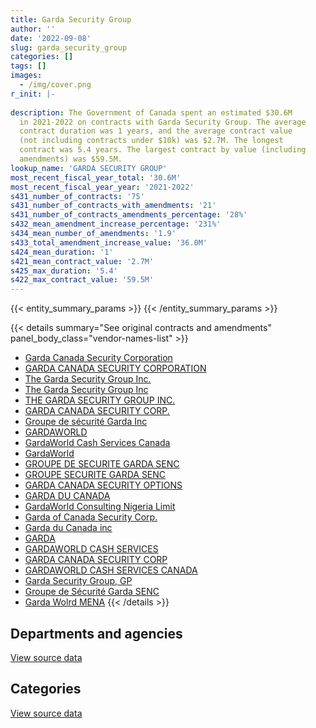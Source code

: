 ```yaml
---
title: Garda Security Group
author: ''
date: '2022-09-08'
slug: garda_security_group
categories: []
tags: []
images:
  - /img/cover.png
r_init: |-
  
description: The Government of Canada spent an estimated $30.6M
  in 2021-2022 on contracts with Garda Security Group. The average
  contract duration was 1 years, and the average contract value
  (not including contracts under $10k) was $2.7M. The longest
  contract was 5.4 years. The largest contract by value (including
  amendments) was $59.5M.
lookup_name: 'GARDA SECURITY GROUP'
most_recent_fiscal_year_total: '30.6M'
most_recent_fiscal_year_year: '2021-2022'
s431_number_of_contracts: '75'
s431_number_of_contracts_with_amendments: '21'
s431_number_of_contracts_amendments_percentage: '28%'
s432_mean_amendment_increase_percentage: '231%'
s434_mean_number_of_amendments: '1.9'
s433_total_amendment_increase_value: '36.0M'
s424_mean_duration: '1'
s421_mean_contract_value: '2.7M'
s425_max_duration: '5.4'
s422_max_contract_value: '59.5M'
---
```


<script src="/rmarkdown-libs/htmlwidgets/htmlwidgets.js"></script>
<link href="/rmarkdown-libs/datatables-css/datatables-crosstalk.css" rel="stylesheet" />
<script src="/rmarkdown-libs/datatables-binding/datatables.js"></script>
<script src="/rmarkdown-libs/jquery/jquery-3.6.0.min.js"></script>
<link href="/rmarkdown-libs/dt-core-bootstrap/css/dataTables.bootstrap.min.css" rel="stylesheet" />
<link href="/rmarkdown-libs/dt-core-bootstrap/css/dataTables.bootstrap.extra.css" rel="stylesheet" />
<script src="/rmarkdown-libs/dt-core-bootstrap/js/jquery.dataTables.min.js"></script>
<script src="/rmarkdown-libs/dt-core-bootstrap/js/dataTables.bootstrap.min.js"></script>
<link href="/rmarkdown-libs/crosstalk/css/crosstalk.min.css" rel="stylesheet" />
<script src="/rmarkdown-libs/crosstalk/js/crosstalk.min.js"></script>
<script src="/rmarkdown-libs/htmlwidgets/htmlwidgets.js"></script>
<link href="/rmarkdown-libs/datatables-css/datatables-crosstalk.css" rel="stylesheet" />
<script src="/rmarkdown-libs/datatables-binding/datatables.js"></script>
<script src="/rmarkdown-libs/jquery/jquery-3.6.0.min.js"></script>
<link href="/rmarkdown-libs/dt-core-bootstrap/css/dataTables.bootstrap.min.css" rel="stylesheet" />
<link href="/rmarkdown-libs/dt-core-bootstrap/css/dataTables.bootstrap.extra.css" rel="stylesheet" />
<script src="/rmarkdown-libs/dt-core-bootstrap/js/jquery.dataTables.min.js"></script>
<script src="/rmarkdown-libs/dt-core-bootstrap/js/dataTables.bootstrap.min.js"></script>
<link href="/rmarkdown-libs/crosstalk/css/crosstalk.min.css" rel="stylesheet" />
<script src="/rmarkdown-libs/crosstalk/js/crosstalk.min.js"></script>

{{< entity_summary_params >}}
{{< /entity_summary_params >}}

{{< details summary="See original contracts and amendments" panel_body_class="vendor-names-list" >}}
- [Garda Canada Security Corporation](https://search.open.canada.ca/en/ct/?sort=contract_value_f%20desc&page=1&search_text=%22Garda%20Canada%20Security%20Corporation%22)
- [GARDA CANADA SECURITY CORPORATION](https://search.open.canada.ca/en/ct/?sort=contract_value_f%20desc&page=1&search_text=%22GARDA%20CANADA%20SECURITY%20CORPORATION%22)
- [The Garda Security Group Inc.](https://search.open.canada.ca/en/ct/?sort=contract_value_f%20desc&page=1&search_text=%22The%20Garda%20Security%20Group%20Inc.%22)
- [The Garda Security Group Inc](https://search.open.canada.ca/en/ct/?sort=contract_value_f%20desc&page=1&search_text=%22The%20Garda%20Security%20Group%20Inc%22)
- [THE GARDA SECURITY GROUP INC.](https://search.open.canada.ca/en/ct/?sort=contract_value_f%20desc&page=1&search_text=%22THE%20GARDA%20SECURITY%20GROUP%20INC.%22)
- [GARDA CANADA SECURITY CORP.](https://search.open.canada.ca/en/ct/?sort=contract_value_f%20desc&page=1&search_text=%22GARDA%20CANADA%20SECURITY%20CORP.%22)
- [Groupe de sécurité Garda Inc](https://search.open.canada.ca/en/ct/?sort=contract_value_f%20desc&page=1&search_text=%22Groupe%20de%20s%c3%a9curit%c3%a9%20Garda%20Inc%22)
- [GARDAWORLD](https://search.open.canada.ca/en/ct/?sort=contract_value_f%20desc&page=1&search_text=%22GARDAWORLD%22)
- [GardaWorld Cash Services Canada](https://search.open.canada.ca/en/ct/?sort=contract_value_f%20desc&page=1&search_text=%22GardaWorld%20Cash%20Services%20Canada%22)
- [GardaWorld](https://search.open.canada.ca/en/ct/?sort=contract_value_f%20desc&page=1&search_text=%22GardaWorld%22)
- [GROUPE DE SECURITE GARDA SENC](https://search.open.canada.ca/en/ct/?sort=contract_value_f%20desc&page=1&search_text=%22GROUPE%20DE%20SECURITE%20GARDA%20SENC%22)
- [GROUPE SECURITE GARDA SENC](https://search.open.canada.ca/en/ct/?sort=contract_value_f%20desc&page=1&search_text=%22GROUPE%20SECURITE%20GARDA%20SENC%22)
- [GARDA CANADA SECURITY OPTIONS](https://search.open.canada.ca/en/ct/?sort=contract_value_f%20desc&page=1&search_text=%22GARDA%20CANADA%20SECURITY%20OPTIONS%22)
- [GARDA DU CANADA](https://search.open.canada.ca/en/ct/?sort=contract_value_f%20desc&page=1&search_text=%22GARDA%20DU%20CANADA%22)
- [GardaWorld Consulting Nigeria Limit](https://search.open.canada.ca/en/ct/?sort=contract_value_f%20desc&page=1&search_text=%22GardaWorld%20Consulting%20Nigeria%20Limit%22)
- [Garda of Canada Security Corp.](https://search.open.canada.ca/en/ct/?sort=contract_value_f%20desc&page=1&search_text=%22Garda%20of%20Canada%20Security%20Corp.%22)
- [Garda du Canada inc](https://search.open.canada.ca/en/ct/?sort=contract_value_f%20desc&page=1&search_text=%22Garda%20du%20Canada%20inc%22)
- [GARDA](https://search.open.canada.ca/en/ct/?sort=contract_value_f%20desc&page=1&search_text=%22GARDA%22)
- [GARDAWORLD CASH SERVICES](https://search.open.canada.ca/en/ct/?sort=contract_value_f%20desc&page=1&search_text=%22GARDAWORLD%20CASH%20SERVICES%22)
- [GARDA CANADA SECURITY CORP](https://search.open.canada.ca/en/ct/?sort=contract_value_f%20desc&page=1&search_text=%22GARDA%20CANADA%20SECURITY%20CORP%22)
- [GARDAWORLD CASH SERVICES CANADA](https://search.open.canada.ca/en/ct/?sort=contract_value_f%20desc&page=1&search_text=%22GARDAWORLD%20CASH%20SERVICES%20CANADA%22)
- [Garda Security Group, GP](https://search.open.canada.ca/en/ct/?sort=contract_value_f%20desc&page=1&search_text=%22Garda%20Security%20Group%2c%20GP%22)
- [Groupe de Sécurité Garda SENC](https://search.open.canada.ca/en/ct/?sort=contract_value_f%20desc&page=1&search_text=%22Groupe%20de%20S%c3%a9curit%c3%a9%20Garda%20SENC%22)
- [Garda Wolrd MENA](https://search.open.canada.ca/en/ct/?sort=contract_value_f%20desc&page=1&search_text=%22Garda%20Wolrd%20MENA%22)
{{< /details >}}

## Departments and agencies

<div id="htmlwidget-1" style="width:100%;height:auto;" class="datatables html-widget"></div>
<script type="application/json" data-for="htmlwidget-1">{"x":{"style":"bootstrap","filter":"none","vertical":false,"data":[["<a href=\"/departments/cbsa-asfc/\">Canada Border Services Agency<\/a>","<a href=\"/departments/cgc-ccg/\">Canadian Grain Commission<\/a>","<a href=\"/departments/cic/\">Immigration, Refugees and Citizenship Canada<\/a>","<a href=\"/departments/cics-scic/\">Canadian Intergovernmental Conference Secretariat<\/a>","<a href=\"/departments/csa-asc/\">Canadian Space Agency<\/a>","<a href=\"/departments/csc-scc/\">Correctional Service of Canada<\/a>","<a href=\"/departments/dfatd-maecd/\">Global Affairs Canada<\/a>","<a href=\"/departments/esdc-edsc/\">Employment and Social Development Canada<\/a>","<a href=\"/departments/pc/\">Parks Canada<\/a>","<a href=\"/departments/pco-bcp/\">Privy Council Office<\/a>","<a href=\"/departments/phac-aspc/\">Public Health Agency of Canada<\/a>","<a href=\"/departments/rcmp-grc/\">Royal Canadian Mounted Police<\/a>","<a href=\"/departments/tc/\">Transport Canada<\/a>"],[9922705.51,9083.34,null,null,null,null,2029278.42,null,223466.97,null,null,null,null],[12449404.49,1518.04,null,14487.96,null,22144.3,879443.26,null,224079.2,null,608753.76,null,null],[11921202.76,null,null,null,24834.6,121185.31,null,401531.58,135771.86,null,4124677.44,null,24719.63],[10791468.99,null,678924.56,null,null,150459.34,10040.88,1672603.06,118175.14,18204.93,17172891.49,14352.34,null]],"container":"<table class=\"table table-striped table-hover row-border order-column display\">\n  <thead>\n    <tr>\n      <th>Department<\/th>\n      <th>2018-2019<\/th>\n      <th>2019-2020<\/th>\n      <th>2020-2021<\/th>\n      <th>2021-2022<\/th>\n    <\/tr>\n  <\/thead>\n<\/table>","options":{"order":[[4,"desc"]],"pageLength":10,"autoWidth":true,"columnDefs":[{"targets":1,"render":"function(data, type, row, meta) {\n    return type !== 'display' ? data : DTWidget.formatCurrency(data, \"$\", 2, 3, \",\", \".\", true, null);\n  }"},{"targets":2,"render":"function(data, type, row, meta) {\n    return type !== 'display' ? data : DTWidget.formatCurrency(data, \"$\", 2, 3, \",\", \".\", true, null);\n  }"},{"targets":3,"render":"function(data, type, row, meta) {\n    return type !== 'display' ? data : DTWidget.formatCurrency(data, \"$\", 2, 3, \",\", \".\", true, null);\n  }"},{"targets":4,"render":"function(data, type, row, meta) {\n    return type !== 'display' ? data : DTWidget.formatCurrency(data, \"$\", 2, 3, \",\", \".\", true, null);\n  }"},{"width":"16%","targets":[1,2,3,4]},{"className":"dt-right","targets":[1,2,3,4]}],"orderClasses":false}},"evals":["options.columnDefs.0.render","options.columnDefs.1.render","options.columnDefs.2.render","options.columnDefs.3.render"],"jsHooks":[]}</script>
<p class="text-right">
<a href="https://github.com/GoC-Spending/contracts-data/tree/main/data/out/vendors/garda_security_group/summary_by_fiscal_year_by_department.csv" class="source-data-link btn btn-link">View source data</a>
</p>

## Categories

<div id="htmlwidget-2" style="width:100%;height:auto;" class="datatables html-widget"></div>
<script type="application/json" data-for="htmlwidget-2">{"x":{"style":"bootstrap","filter":"none","vertical":false,"data":[["<a href=\"/categories/facilities_and_construction/\">Facilities and construction<\/a>","<a href=\"/categories/office_management/\">Office management<\/a>","<a href=\"/categories/professional_services/\">Professional services<\/a>","<a href=\"/categories/information_technology/\">Information technology<\/a>","<a href=\"/categories/transportation_and_logistics/\">Transportation and logistics<\/a>","<a href=\"/categories/security_and_protection/\">Security and protection<\/a>"],[121613.07,59229.45,118175.14,null,336367.43,11549149.14],[121946.26,null,140643.21,null,null,13937241.54],[null,null,264195.05,235125.92,null,16254602.2],[null,null,256804.4,355908.38,null,30014407.95]],"container":"<table class=\"table table-striped table-hover row-border order-column display\">\n  <thead>\n    <tr>\n      <th>Category<\/th>\n      <th>2018-2019<\/th>\n      <th>2019-2020<\/th>\n      <th>2020-2021<\/th>\n      <th>2021-2022<\/th>\n    <\/tr>\n  <\/thead>\n<\/table>","options":{"order":[[4,"desc"]],"dom":"t","pageLength":30,"autoWidth":true,"columnDefs":[{"targets":1,"render":"function(data, type, row, meta) {\n    return type !== 'display' ? data : DTWidget.formatCurrency(data, \"$\", 2, 3, \",\", \".\", true, null);\n  }"},{"targets":2,"render":"function(data, type, row, meta) {\n    return type !== 'display' ? data : DTWidget.formatCurrency(data, \"$\", 2, 3, \",\", \".\", true, null);\n  }"},{"targets":3,"render":"function(data, type, row, meta) {\n    return type !== 'display' ? data : DTWidget.formatCurrency(data, \"$\", 2, 3, \",\", \".\", true, null);\n  }"},{"targets":4,"render":"function(data, type, row, meta) {\n    return type !== 'display' ? data : DTWidget.formatCurrency(data, \"$\", 2, 3, \",\", \".\", true, null);\n  }"},{"width":"16%","targets":[1,2,3,4]},{"className":"dt-right","targets":[1,2,3,4]}],"orderClasses":false,"lengthMenu":[10,25,30,50,100]}},"evals":["options.columnDefs.0.render","options.columnDefs.1.render","options.columnDefs.2.render","options.columnDefs.3.render"],"jsHooks":[]}</script>
<p class="text-right">
<a href="https://github.com/GoC-Spending/contracts-data/tree/main/data/out/vendors/garda_security_group/summary_by_fiscal_year_by_category.csv" class="source-data-link btn btn-link">View source data</a>
</p>
